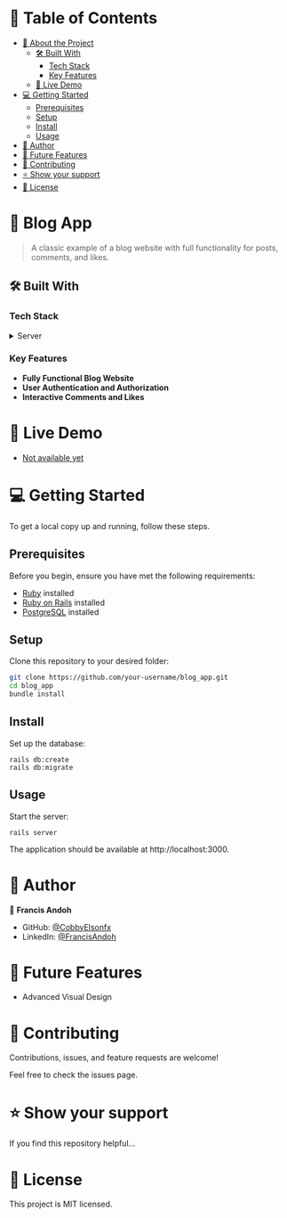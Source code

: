 
# 📗 Table of Contents

- [📖 About the Project](#about-project)
  - [🛠 Built With](#built-with)
    - [Tech Stack](#tech-stack)
    - [Key Features](#key-features)
  - [🚀 Live Demo](#live-demo)
- [💻 Getting Started](#getting-started)
  - [Prerequisites](#prerequisites)
  - [Setup](#setup)
  - [Install](#install)
  - [Usage](#usage)
- [👥 Author](#author)
- [🔭 Future Features](#future-features)
- [🤝 Contributing](#contributing)
- [⭐️ Show your support](#support)
- [📝 License](#license)

# 📖 Blog App

> A classic example of a blog website with full functionality for posts, comments, and likes.

## 🛠 Built With

### Tech Stack

<details>
  <summary>Server</summary>
  <ul>
    <li><a href="https://rubyonrails.org/">Ruby on Rails</a></li>
    <li><a href="https://www.postgresql.org/">PostgreSQL</a></li>
    <!-- Add other technologies used -->
  </ul>
</details>

### Key Features

- **Fully Functional Blog Website**
- **User Authentication and Authorization**
- **Interactive Comments and Likes**

# 🚀 Live Demo

- [Not available yet](#)

# 💻 Getting Started

To get a local copy up and running, follow these steps.

## Prerequisites

Before you begin, ensure you have met the following requirements:

- [Ruby](https://www.ruby-lang.org/en/) installed
- [Ruby on Rails](https://rubyonrails.org/) installed
- [PostgreSQL](https://www.postgresql.org/) installed

## Setup

Clone this repository to your desired folder:

```sh
git clone https://github.com/your-username/blog_app.git
cd blog_app
bundle install
```
## Install
Set up the database:

```
rails db:create
rails db:migrate
```
## Usage
Start the server:
```
rails server
```
The application should be available at http://localhost:3000.

# 👥 Author
👤 **Francis Andoh**

- GitHub: [@CobbyElsonfx](https://github.com/CobbyElsonfx)
- LinkedIn: [@FrancisAndoh](https://www.linkedin.com/in/francis-andoh-133aa7245/)


# 🔭 Future Features
 - Advanced Visual Design

# 🤝 Contributing
Contributions, issues, and feature requests are welcome!

Feel free to check the issues page.

# ⭐️ Show your support
If you find this repository helpful...

# 📝 License
This project is MIT licensed.
